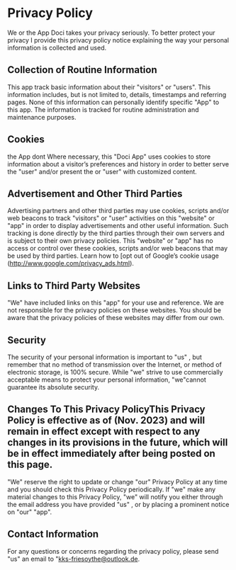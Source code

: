 # Privacy Policy

We or the App Doci takes your privacy seriously. To better protect your privacy I provide this privacy policy notice explaining the way your personal information is collected and used.


## Collection of Routine Information

This app track basic information about their "visitors" or "users". This information includes, but is not limited to, details, timestamps and referring pages. None of this information can personally identify specific  "App" to this app. The information is tracked for routine administration and maintenance purposes.


## Cookies

the App dont Where necessary, this "Doci App" uses cookies to store information about a visitor’s preferences and history in order to better serve the  "user"  and/or present the or "user" with customized content.


## Advertisement and Other Third Parties

Advertising partners and other third parties may use cookies, scripts and/or web beacons to track "visitors" or "user" activities on this "website" or "app" in order to display advertisements and other useful information. Such tracking is done directly by the third parties through their own servers and is subject to their own privacy policies. This "website" or "app" has no access or control over these cookies, scripts and/or web beacons that may be used by third parties. Learn how to [opt out of Google’s cookie usage (http://www.google.com/privacy_ads.html).


## Links to Third Party Websites

"We" have included links on this  "app" for your use and reference. We are not responsible for the privacy policies on these websites. You should be aware that the privacy policies of these websites may differ from our own.


## Security

The security of your personal information is important to "us" , but remember that no method of transmission over the Internet, or method of electronic storage, is 100% secure. While "we"  strive to use commercially acceptable means to protect your personal information, "we"cannot guarantee its absolute security.


## Changes To This Privacy PolicyThis Privacy Policy is effective as of (Nov. 2023) and will remain in effect except with respect to any changes in its provisions in the future, which will be in effect immediately after being posted on this page.
"We" reserve the right to update or change "our"  Privacy Policy at any time and you should check this Privacy Policy periodically. If "we" make any material changes to this Privacy Policy, "we" will notify you either through the email address you have provided "us" , or by placing a prominent notice on "our"  "app".


## Contact Information

For any questions or concerns regarding the privacy policy, please send "us" an email to "kks-friesoythe@outlook.de.
